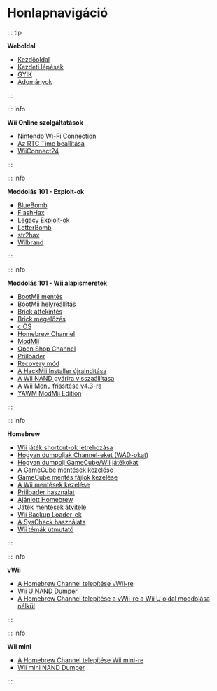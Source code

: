 # Honlapnavigáció

::: tip

**Weboldal**

- [Kezdőoldal](/)
- [Kezdeti lépések](get-started)
- [GYIK](faq)
- [Adományok](donations)

:::

::: info

**Wii Online szolgáltatások**

- [Nintendo Wi-Fi Connection](nintendowfc)
- [Az RTC Time beállítása](wiiconnect24#updating-rtc-clock)
- [WiiConnect24](wiiconnect24)

:::

::: info

**Moddolás 101 - Exploit-ok**

- [BlueBomb](bluebomb)
- [FlashHax](flashhax)
- [Legacy Exploit-ok](legacy-exploits)
- [LetterBomb](letterbomb)
- [str2hax](str2hax)
- [Wilbrand](wilbrand)

:::

::: info

**Moddolás 101 - Wii alapismeretek**

- [BootMii mentés](bootmii)
- [BootMii helyreállítás](bootmiirecover)
- [Brick áttekintés](bricks)
- [Brick megelőzés](bricks#brick-prevention)
- [cIOS](cios)
- [Homebrew Channel](hbc)
- [ModMii](modmii)
- [Open Shop Channel](osc)
- [Priiloader](priiloader)
- [Recovery mód](recovery-mode)
- [A HackMii Installer újraindítása](hackmii)
- [A Wii NAND gyárira visszaállítása](wii-factory-reset)
- [A Wii Menu frissítése v4.3-ra](update)
- [YAWM ModMii Edition](yawmme)

:::

::: info

**Homebrew**

- [Wii játék shortcut-ok létrehozása](wiigsc)
- [Hogyan dumpoljak Channel-eket (WAD-okat)](dump-wads)
- [Hogyan dumpolj GameCube/Wii játékokat](dump-games)
- [A GameCube mentések kezelése](gc-backups)
- [GameCube mentés fájlok kezelése](gcsaves)
- [A Wii mentések kezelése](wii-backups)
- [Priiloader használat](priiloader-usage)
- [Ajánlott Homebrew](recommended-homebrew)
- [Játék mentések átvitele](transfer-saves)
- [Wii Backup Loader-ek](wii-loaders)
- [A SysCheck használata](syscheck)
- [Wii témák útmutató](themes)

:::

::: info

**vWii**

- [A Homebrew Channel telepítése vWii-re](vwii-homebrew-channel)
- [Wii U NAND Dumper](wiiu-nand-dumper)
- [A Homebrew Channel telepítése a vWii-re a Wii U oldal moddolása nélkül](vwii-homebrew-channel-no-wiiu-mods)

:::

::: info

**Wii mini**

- [A Homebrew Channel telepítése Wii mini-re](hbc-mini)
- [Wii mini NAND Dumper](wnd-mini)

:::
